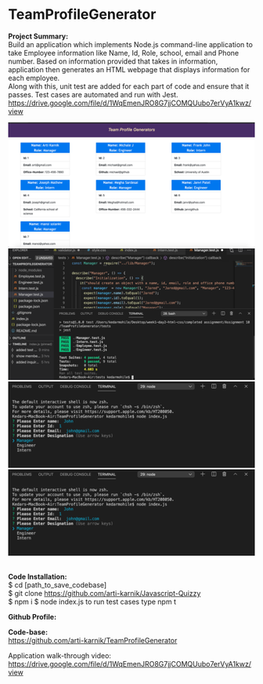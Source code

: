 # TeamProfileGenerator

<strong> Project Summary: </strong> <br>
Build an application which implements Node.js command-line application to take Employee information like Name, Id, Role, school, email and Phone number. 
Based on information provided that takes in information, application then generates an HTML webpage that displays information for each employee.  
Along with this, unit test are added for each part of code and ensure that it passes. Test cases are automated and run with Jest.
<br>
https://drive.google.com/file/d/1WqEmenJRO8G7jjCOMQUubo7erVyA1kwz/view
<div align="left">
      <img src="./src/assets/images/SS1.png">
      <img src="./src/assets/images/SS2.png">
      <img src="./src/assets/images/SS3.png">
      <img src="./src/assets/images/SS3.png">
</div>
<br>

<strong> Code Installation: </strong> <br>
$ cd [path_to_save_codebase] <br>
$ git clone https://github.com/arti-karnik/Javascript-Quizzy <br>
$ npm i 
$ node index.js 
to run test cases type npm t

<strong> Github Profile: </strong> <br>

<strong> Code-base: </strong> <br>
https://github.com/arti-karnik/TeamProfileGenerator

Application walk-through video: 
https://drive.google.com/file/d/1WqEmenJRO8G7jjCOMQUubo7erVyA1kwz/view

